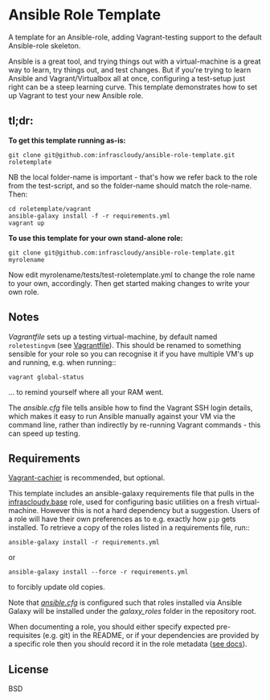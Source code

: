 Ansible Role Template
=====================

A template for an Ansible-role, adding Vagrant-testing support to the
default Ansible-role skeleton.

Ansible is a great tool, and trying things out with a virtual-machine is a
great way to learn, try things out, and test changes. But if you're trying
to learn Ansible and Vagrant/Virtualbox all at once, configuring a test-setup
just right can be a steep learning curve. This template demonstrates how
to set up Vagrant to test your new Ansible role.


tl;dr:
------
**To get this template running as-is:**

    git clone git@github.com:infrascloudy/ansible-role-template.git roletemplate

NB the local folder-name is important - that's how we refer back to the
role from the test-script, and so the folder-name should match the
role-name. Then:

    cd roletemplate/vagrant
    ansible-galaxy install -f -r requirements.yml
    vagrant up

**To use this template for your own stand-alone role:**

    git clone git@github.com:infrascloudy/ansible-role-template.git myrolename

Now edit myrolename/tests/test-roletemplate.yml to change the role name
to your own, accordingly. Then get started making changes to write your
own role.

Notes
------
*Vagrantfile* sets up a testing virtual-machine,
by default named `roletestingvm` (see [Vagrantfile](vagrant/Vagrantfile)).
This should be renamed to something sensible for your role so you can
recognise it if you have multiple VM's up and running, e.g. when running::

    vagrant global-status

... to remind yourself where all your RAM went.

The *ansible.cfg* file tells ansible how to find the Vagrant SSH login
details, which makes it easy to run Ansible manually against your
VM via the command line, rather than indirectly
by re-running Vagrant commands - this can speed up testing.

Requirements
------------

[Vagrant-cachier](http://fgrehm.viewdocs.io/vagrant-cachier/) is recommended,
but optional.

This template includes an ansible-galaxy requirements file that pulls in
the [infrascloudy.base](https://github.com/infrascloudy/ansible-base) role, used
for configuring basic utilities on a fresh virtual-machine.
However this is not a hard dependency but a suggestion.
Users of a role will have their own preferences as to e.g. exactly how `pip`
gets installed. To retrieve a copy of the roles listed in a requirements file,
run::

    ansible-galaxy install -r requirements.yml

or

    ansible-galaxy install --force -r requirements.yml

to forcibly update old copies.

Note that *[ansible.cfg](vagrant/ansible.cfg)* is configured such that
roles installed via Ansible Galaxy will be installed under the
*galaxy_roles* folder in the repository root.

When documenting a role, you should either specify expected
pre-requisites (e.g. git) in the README, or if your dependencies
are provided by a specific role then you should record it in the
role metadata ([see docs](https://galaxy.ansible.com/intro#dependencies)).

License
-------

BSD
